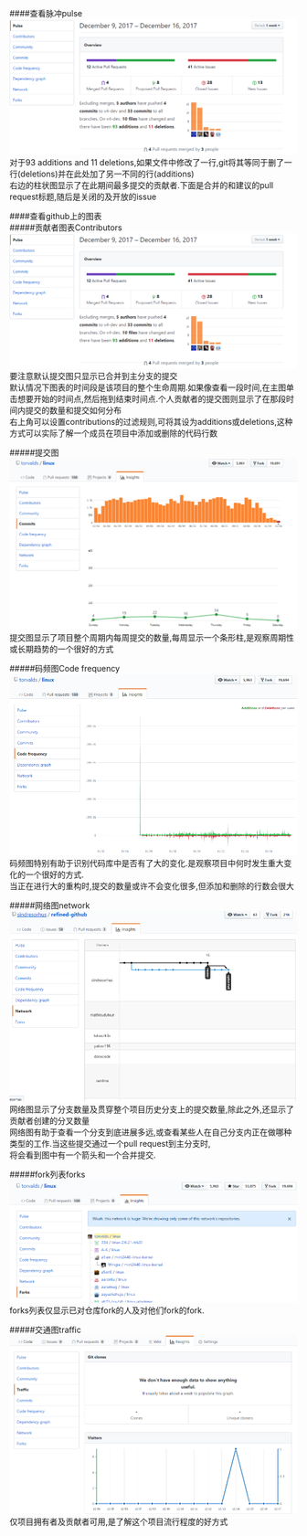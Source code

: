 ####查看脉冲pulse  
![图2-9](https://raw.githubusercontent.com/Joyounger/intro-github/master/ch2/2-9.PNG 'bootstrap的脉冲')
对于93 additions and 11 deletions,如果文件中修改了一行,git将其等同于删了一行(deletions)并在此处加了另一不同的行(additions)  
右边的柱状图显示了在此期间最多提交的贡献者.下面是合并的和建议的pull request标题,随后是关闭的及开放的issue  


####查看github上的图表  
#####贡献者图表Contributors  
![图2-10](https://raw.githubusercontent.com/Joyounger/intro-github/master/ch2/2-9.PNG 'bootstrap的贡献图')  
要注意默认提交图只显示已合并到主分支的提交  
默认情况下图表的时间段是该项目的整个生命周期.如果像查看一段时间,在主图单击想要开始的时间点,然后拖到结束时间点.个人贡献者的提交图则显示了在那段时间内提交的数量和提交如何分布  
右上角可以设置contributions的过滤规则,可将其设为additions或deletions,这种方式可以实际了解一个成员在项目中添加或删除的代码行数  

#####提交图   
![图2-12](https://raw.githubusercontent.com/Joyounger/intro-github/master/ch2/2-12.PNG 'bootstrap的提交图')  
提交图显示了项目整个周期内每周提交的数量,每周显示一个条形柱,是观察周期性或长期趋势的一个很好的方式  

#####码频图Code frequency   
![图2-13](https://raw.githubusercontent.com/Joyounger/intro-github/master/ch2/2-13.PNG 'bootstrap的码频图')  
码频图特别有助于识别代码库中是否有了大的变化.是观察项目中何时发生重大变化的一个很好的方式.  
当正在进行大的重构时,提交的数量或许不会变化很多,但添加和删除的行数会很大  


#####网络图network   
![图2-15](https://raw.githubusercontent.com/Joyounger/intro-github/master/ch2/2-15.PNG '网络图')  
网络图显示了分支数量及贯穿整个项目历史分支上的提交数量,除此之外,还显示了贡献者创建的分叉数量  
网络图有助于查看一个分支到底进展多远,或查看某些人在自己分支内正在做哪种类型的工作.当这些提交通过一个pull request到主分支时,  
将会看到图中有一个箭头和一个合并提交.

#####fork列表forks   
![图2-16](https://raw.githubusercontent.com/Joyounger/intro-github/master/ch2/2-16.PNG 'Linuxkernel forks列表')  
forks列表仅显示已对仓库fork的人及对他们fork的fork.

#####交通图traffic   
![图2-17](https://raw.githubusercontent.com/Joyounger/intro-github/master/ch2/2-17.PNG '交通图')  
仅项目拥有者及贡献者可用,是了解这个项目流行程度的好方式  




